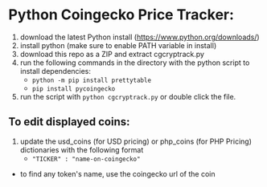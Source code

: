 # Python Coingecko Price Tracker:

1. download the latest Python install (https://www.python.org/downloads/)
2. install python (make sure to enable PATH variable in install)
3. download this repo as a ZIP and extract cgcryptrack.py
4. run the following commands in the directory with the python script to install dependencies:
	- `python -m pip install prettytable`
	- `pip install pycoingecko`
5. run the script with `python cgcryptrack.py` or double click the file.

## To edit displayed coins:
1. update the usd_coins (for USD pricing) or php_coins (for PHP Pricing) dictionaries with the following format
	- ``"TICKER" : "name-on-coingecko"`` 
- to find any token's name, use the coingecko url of the coin

